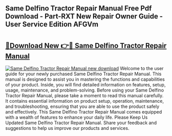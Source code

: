 ## Same Delfino Tractor Repair Manual Free Pdf Download - Part-RXT New Repair Owner Guide - User Service Edition AFGVm

# <h2><a href="http://bc52522.oget.top/?id=Same+Delfino+Tractor+Repair+Manual">🔗Download New 👉🔴 Same Delfino Tractor Repair Manual</a></h2>

[![Same Delfino Tractor Repair Manual new download](https://i.imgur.com/5g1atiW.png)](http://bc52522.oget.top/?id=Same+Delfino+Tractor+Repair+Manual)
Welcome to the user guide for your newly purchased Same Delfino Tractor Repair Manual. This manual is designed to assist you in mastering the functions and capabilities of your product. Inside, you will find detailed information on features, setup, usage, maintenance, and problem-solving. Before using your Same Delfino Tractor Repair Manual, please take a moment to read this manual carefully. It contains essential information on product setup, operation, maintenance, and troubleshooting, ensuring that you are able to use the product safely and effectively. This Same Delfino Tractor Repair Manual comes equipped with a wealth of features to enhance your daily life. Please Keep Us Updated Same Delfino Tractor Repair Manual. Share your feedback and suggestions to help us improve our products and services.
